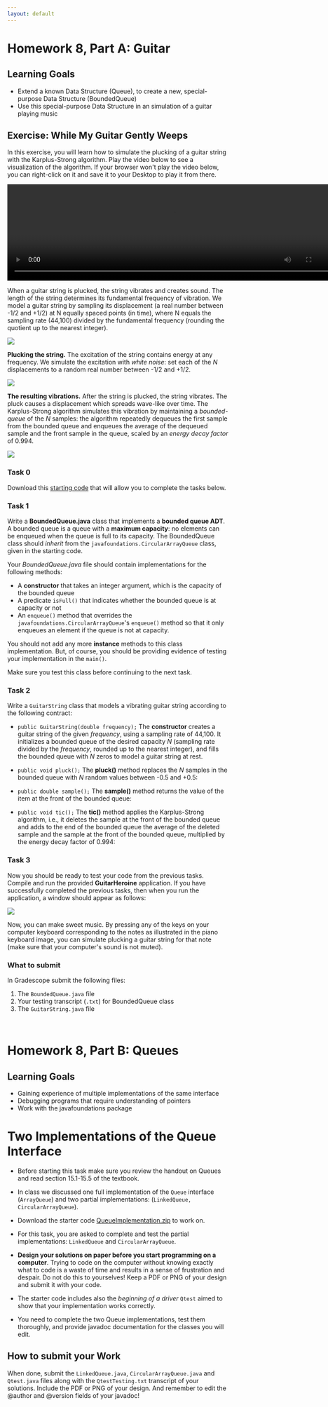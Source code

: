 ```yaml
---
layout: default
---
```


# Homework 8, Part A: Guitar



## Learning Goals

* Extend a known Data Structure (Queue), to create a new, special-purpose Data Structure (BoundedQueue)
* Use this special-purpose Data Structure in an simulation of a guitar playing music

## Exercise: While My Guitar Gently Weeps

In this exercise, you will learn how to simulate the plucking of a guitar string with the Karplus-Strong algorithm. Play the video below to see a visualization of the algorithm. If your browser won't play the video below, you can right-click on it and save it to your Desktop to play it from there.


<p><center>
<video controls="controls" width="760" height="220" name="Stairway to Heaven" src="_images/figs/StairwayToHeaven.mov"></video>
</center></p>

When a guitar string is plucked, the string vibrates and creates sound. The length of the string determines its fundamental frequency of vibration. We model a guitar string by sampling its displacement (a real number between -1/2 and +1/2) at N equally spaced points (in time), where N equals the sampling rate (44,100) divided by the fundamental frequency (rounding the quotient up to the nearest integer).

<!--
When a guitar string is plucked, the string vibrates and creates sound. These are some terms regarding the physics about how guitars make noise, and our simulation of it in this exercise:
* When a guitar string is at rest, it is at its **equilibrium position**.
* When a string is strummed, it vibrates oscillating from side to side. At any point, the distance of the string from its equilibrium position is called the **displacement** and it changes constantly. We will measure it as a real number between -1/2 and +1/2.
* The **sampling rate** indicates how many samples of the displacement we take in a second. In out simulation the sampling rate **(N)** will be 44,100 (samples per second).
* The **fundamental frequency** of the vibration is determined by the string length. We model a guitar string by dividing its displacement by the fundamental frequency (rounding the quotient up to the nearest integer). We will take N such samples per second.

 at **N** equally spaced points (in time), where **N** equals the **sampling rate** (44,100) divided by the fundamental frequency (rounding the quotient up to the nearest integer).
-->
<img src="_images/figs/guitar-samples.png" />

**Plucking the string.** The excitation of the string contains energy at any frequency. We simulate the excitation with <em>white noise</em>:
set each of the <em>N</em> displacements to a random real number between -1/2 and +1/2.

<img src="_images/figs/white-noise.png" />

**The resulting vibrations.** After the string is plucked, the string vibrates. The pluck causes a displacement which spreads wave-like over time. The Karplus-Strong algorithm simulates this vibration by maintaining a <em>bounded-queue</em> of the <em>N</em> samples: the algorithm repeatedly dequeues the first sample from the bounded queue and enqueues the average of the dequeued sample and the front sample in the queue, scaled by an <em>energy decay factor</em> of 0.994.</p>

<img src="_images/figs/karplus-strong.png" />


### Task 0

Download this [starting code](assign701/GuitarExerciseProject_StartingCode.zip) that will allow you to complete the tasks below.

### Task 1

Write a **BoundedQueue.java** class that implements a **bounded queue ADT**. A bounded queue is a queue with a **maximum capacity**: no elements can be enqueued when the queue is full to its capacity. The BoundedQueue class should *inherit* from the `javafoundations.CircularArrayQueue` class, given in the starting code.

Your *BoundedQueue.java* file should contain implementations for the following methods:

  * A **constructor** that takes an integer argument, which is the capacity of the bounded queue
  * A predicate `isFull()` that indicates whether the bounded queue is at capacity or not
  * An `enqueue()` method that overrides the `javafoundations.CircularArrayQueue`'s `enqueue()` method so that it only enqueues an element if the queue is not at capacity.

You should not add any more **instance** methods to this class implementation. But, of course, you should be providing evidence of testing your implementation in the `main()`.

Make sure you test this class before continuing to the next task.

### Task 2

Write a `GuitarString` class that models a vibrating guitar string according to the following contract:

  * <code>public GuitarString(double frequency);</code>
  The **constructor** creates a guitar string of the given *frequency*, using a sampling rate of 44,100. It initializes a bounded queue of the desired capacity *N* (sampling rate divided by the *frequency*, rounded up to the nearest integer), and fills the bounded queue with *N* zeros to model a guitar string at rest.<br>

  * <code>public void pluck();</code>
  The **pluck()** method replaces the *N* samples in the bounded queue with *N* random values between -0.5 and +0.5:<br>

  * <code>public double sample();</code>
  The **sample()** method returns the value of the item at the front of the bounded queue:<br>

  * <code>public void tic();</code>
  The **tic()** method applies the Karplus-Strong algorithm, i.e., it deletes the sample at the front of the bounded queue and adds to the end of the bounded queue the average of the deleted sample and the sample at the front of the bounded queue, multiplied by the energy decay factor of 0.994:


### Task 3

Now you should be ready to test your code from the previous tasks. Compile and run the provided **GuitarHeroine** application. If you have successfully completed the previous tasks, then when you run the application, a window should appear as follows:

<img src="_images/figs/guitar-heroine.png" />

Now, you can make sweet music. By pressing any of the keys on your computer keyboard corresponding to the notes as illustrated in the piano keyboard image, you can simulate plucking a guitar string for that note (make sure that your computer's sound is not muted).

### What to submit
In Gradescope submit the following files:

1. The `BoundedQueue.java` file
2. Your testing transcript (`.txt`) for BoundedQueue class
3. The `GuitarString.java` file




<br/>

# Homework 8, Part B: Queues

## Learning Goals

* Gaining experience of multiple implementations of the same interface
* Debugging programs that require understanding of pointers
* Work with the javafoundations package

# Two Implementations of the Queue Interface 

* Before starting this task make sure you review the handout on Queues and read section 15.1-15.5  of the textbook.

* In class we discussed one full implementation of the `Queue` interface (`ArrayQueue`) and two partial implementations: (<code>LinkedQueue, CircularArrayQueue</code>). 

* Download the starter code [QueueImplementation.zip](assign601/QueueImplementation.zip) to work on.

* For this task, you are asked to complete and test the partial implementations: `LinkedQueue` and `CircularArrayQueue`.

* **Design your solutions on paper before you start programming on a computer**. Trying to code on the computer without knowing exactly what to code is a waste of time and results in a sense of frustration and despair. Do not do this to yourselves! Keep a PDF or PNG of your design and submit it with your code.

* The starter code includes also the *beginning of a driver* `Qtest` aimed to show that your implementation works correctly. 

* You need to complete the two Queue implementations, test them thoroughly, and  provide javadoc documentation for the classes you will edit.


## How to submit your Work

When done, submit the `LinkedQueue.java`, `CircularArrayQueue.java` and `Qtest.java` files along with the `QtestTesting.txt` transcript of your solutions. Include the PDF or PNG of your design. And remember to edit the @author and @version fields of your javadoc!


